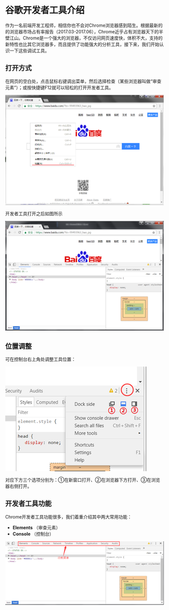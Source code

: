 # 谷歌开发者工具介绍
作为一名前端开发工程师，相信你也不会对Chrome浏览器感到陌生。根据最新的的浏览器市场占有率报告（2017.03-2017.06），Chrome近乎占有浏览器天下的半壁江山。Chrome是一个强大的浏览器，不仅访问网页速度快，体积不大，支持的新特性也比其它浏览器多，而且提供了功能强大的分析工具，接下来，我们开始认识一下这些调试工具。


## 打开方式
在网页的空白处，点击鼠标右键调出菜单，然后选择检查（某些浏览器叫做“审查元素”）；或按快捷键F12就可以轻松的打开开发者工具。

<img src="amWiki/images/chrome_open.png" width="1000"/>

开发者工具打开之后如图所示

<img src="amWiki/images/chrome_all.png" width="1000"/>


## 位置调整
可在控制台右上角处调整工具位置：

<img src="amWiki/images/chrome_wz.png"/>

对应下方三个选项分别为：①在新窗口打开、②在浏览器下方打开、③在浏览器右侧打开。


## 开发者工具功能
Chrome开发者工具功能很多，我们着重介绍其中两大常用功能：
* **Elements**    （审查元素）
* **Console**   （控制台）

<img src="amWiki/images/chrome_menu.png"/>
